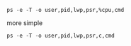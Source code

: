 ```
ps -e -T -o user,pid,lwp,psr,%cpu,cmd
```
more simple
```
ps -e -T -o user,pid,lwp,psr,c,cmd
```
